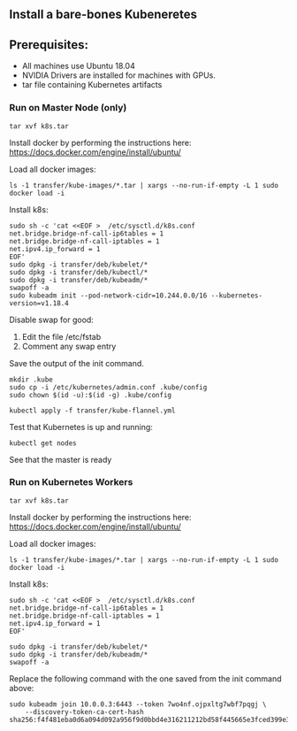 ## Install a bare-bones Kubeneretes

## Prerequisites:

* All machines use Ubuntu 18.04
* NVIDIA Drivers are installed for machines with GPUs.
* tar file containing Kubernetes artifacts



### Run on Master Node (only)

```
tar xvf k8s.tar
```
Install docker by performing the instructions here: https://docs.docker.com/engine/install/ubuntu/

Load all docker images:
```
ls -1 transfer/kube-images/*.tar | xargs --no-run-if-empty -L 1 sudo docker load -i
```
Install k8s:
```
sudo sh -c 'cat <<EOF >  /etc/sysctl.d/k8s.conf
net.bridge.bridge-nf-call-ip6tables = 1
net.bridge.bridge-nf-call-iptables = 1
net.ipv4.ip_forward = 1
EOF'
sudo dpkg -i transfer/deb/kubelet/*
sudo dpkg -i transfer/deb/kubectl/*
sudo dpkg -i transfer/deb/kubeadm/*
swapoff -a
sudo kubeadm init --pod-network-cidr=10.244.0.0/16 --kubernetes-version=v1.18.4
```
Disable swap for good:
1. Edit the file /etc/fstab
2. Comment any swap entry

Save the output of the init command.

```
mkdir .kube
sudo cp -i /etc/kubernetes/admin.conf .kube/config
sudo chown $(id -u):$(id -g) .kube/config

kubectl apply -f transfer/kube-flannel.yml
```

Test that Kubernetes is up and running:

```
kubectl get nodes
```
See that the master is ready


### Run on Kubernetes Workers 



```
tar xvf k8s.tar
```

Install docker by performing the instructions here: https://docs.docker.com/engine/install/ubuntu/


Load all docker images:
```
ls -1 transfer/kube-images/*.tar | xargs --no-run-if-empty -L 1 sudo docker load -i
```
Install k8s:
```
sudo sh -c 'cat <<EOF >  /etc/sysctl.d/k8s.conf
net.bridge.bridge-nf-call-ip6tables = 1
net.bridge.bridge-nf-call-iptables = 1
net.ipv4.ip_forward = 1
EOF'

sudo dpkg -i transfer/deb/kubelet/*
sudo dpkg -i transfer/deb/kubeadm/*
swapoff -a
```

Replace the following command with the one saved from the init command above:

```
sudo kubeadm join 10.0.0.3:6443 --token 7wo4nf.ojpxltg7wbf7pqgj \
    --discovery-token-ca-cert-hash sha256:f4f481eba0d6a094d092a956f9d0bbd4e316211212bd58f445665e3fced399e3
```


